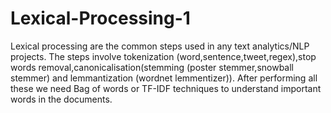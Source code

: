# Lexical-Processing-1
Lexical processing are the common steps used in any text analytics/NLP projects. The steps involve tokenization (word,sentence,tweet,regex),stop words removal,canonicalisation(stemming (poster stemmer,snowball stemmer) and lemmantization (wordnet lemmentizer)). After performing all these we need Bag of words or TF-IDF techniques to understand important words in the documents.
